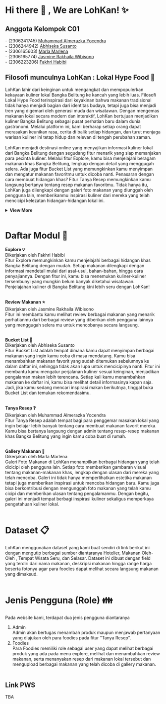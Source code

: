 # <strong>Hi there :wave: , We are LohKan! :sparkles: </strong>

## <summary><strong>Anggota Kelompok C01 </strong></summary>
<p>
- (2306241745)	<a href="https://github.com/almerazka" target="_blank">Muhammad Almerazka Yocendra</a> </br>
- (2306244942)	<a href="https://github.com/githubhiseka" target="_blank">Abhiseka Susanto</a> </br>
- (2306165603)	<a href="https://github.com/Bona3121" target="_blank">Marla Marlena</a> </br>
- (2306165774)	<a href="https://github.com/jasminerakhaila" target="_blank">Jasmine Rakhaila Wibisono</a> </br>
- (2306223206)	<a href="https://github.com/fakhrihabb" target="_blank">Fakhri Habibi </a> </br>
</p>

## <summary><strong>Filosofi munculnya LohKan : Lokal Hype Food :fork_and_knife: </strong></summary>
<p>
LohKan lahir dari keinginan untuk mengangkat dan mempopulerkan kekayaan kuliner lokal Bangka Belitung ke kancah yang lebih luas. Filosofi Lokal Hype Food terinspirasi dari keyakinan bahwa makanan tradisional tidak hanya menjadi bagian dari identitas budaya, tetapi juga bisa menjadi tren yang digemari oleh generasi muda dan wisatawan. Dengan mengemas makanan lokal secara modern dan interaktif, LohKan bertujuan menjadikan kuliner Bangka Belitung sebagai pusat perhatian baru dalam dunia gastronomi. Melalui platform ini, kami berharap setiap orang dapat merasakan keunikan rasa, cerita di balik setiap hidangan, dan turut menjaga warisan kuliner ini tetap hidup dan relevan di tengah perubahan zaman.
</br>  </br>
LohKan menjadi destinasi online yang menyajikan informasi kuliner lokal dari Bangka Belitung dengan segudang fitur menarik yang siap memanjakan para pecinta kuliner. Melalui fitur Explore, kamu bisa menjelajahi beragam makanan khas Bangka Belitung, lengkap dengan detail yang menggugah selera. Ada juga fitur Bucket List yang memungkinkan kamu menyimpan dan mengatur makanan favoritmu untuk dicoba nanti. Penasaran dengan cara membuat hidangan khas? Fitur Tanya Resep memungkinkan kamu langsung bertanya tentang resep makanan favoritmu. Tidak hanya itu, LohKan juga dilengkapi dengan galeri foto makanan yang diunggah oleh pengguna lain, memberikanmu inspirasi kuliner dari mereka yang telah mencicipi kelezatan hidangan-hidangan lokal ini.
<details>
  <summary><strong>View More</strong></summary>
</p>
Manfaat dari website ini adalah </br>
1. Menemukan Kuliner Lokal Autentik
LohKan membantu pengguna menemukan makanan khas Bangka Belitung yang mungkin belum banyak dikenal. Dengan berbagai informasi yang disajikan, pengguna dapat mengeksplorasi kekayaan kuliner lokal yang unik dan autentik.
</br></br>
2. Belajar Membuat Masakan Lokal
Fitur Tanya Resep memungkinkan pengguna untuk bertanya dan belajar membuat hidangan khas Bangka Belitung di rumah. Dengan akses mudah ke resep-resep tradisional, pengguna dapat memperluas kemampuan memasak mereka dan membawa cita rasa lokal ke dapur sendiri.
</br></br>
3. Mendukung Promosi Kuliner Lokal
Dengan adanya LohKan, kuliner khas Bangka Belitung lebih dikenal oleh masyarakat luas. Website ini juga berperan dalam melestarikan dan mempromosikan warisan kuliner lokal, serta mendukung pelaku usaha makanan di daerah tersebut.
</details>
</br>

# <summary><strong>Daftar Modul :closed_book: </strong></summary>
<strong>Explore :bulb: </strong> </br>
Dikerjakan oleh Fakhri Habibi </br>
Fitur Explore memungkinkan kamu menjelajahi berbagai hidangan khas Bangka Belitung dengan mudah. Setiap makanan dilengkapi dengan informasi mendetail mulai dari asal-usul, bahan-bahan, hingga cara penyajiannya. Dengan fitur ini, kamu bisa menemukan kuliner-kuliner tersembunyi yang mungkin belum banyak diketahui wisatawan. Penjelajahan kuliner di Bangka Belitung kini lebih seru dengan LohKan!
</br></br>

<strong>Review Makanan :star: </strong></br>
Dikerjakan oleh Jasmine Rakhaila Wibisono </br>
Fitur ini membantu kamu melihat review berbagai makanan yang menarik perhatianmu dari berbagai review yang diberikan oleh pengguna lainnya yang menggugah selera mu untuk mencobanya secara langsung. </br></br>

<strong>Bucket List :bookmark_tabs: </strong></br>
Dikerjakan oleh Abhiseka Susanto </br>
Fitur Bucket List adalah tempat dimana kamu dapat menyimpan berbagai makanan yang ingin kamu coba di masa mendatang. Kamu bisa menambahkan makanan favorit yang sudah ditemukan sebelumnya ke dalam daftar ini, sehingga tidak akan lupa untuk mencicipinya nanti. Fitur ini membantu kamu mengatur perjalanan kuliner sesuai keinginan, menjadikan pengalaman makan lebih terencana. Setiap kali kamu menambahkan makanan ke daftar ini, kamu bisa melihat detail informasinya kapan saja. Jadi, jika kamu sedang mencari inspirasi makan berikutnya, tinggal buka Bucket List dan temukan rekomendasimu. </br></br>

<strong>Tanya Resep :question: </strong></br> 
Dikerjakan oleh Muhammad Almerazka Yocendra </br>
Fitur Tanya Resep adalah tempat bagi para penggemar masakan lokal yang ingin belajar lebih banyak tentang cara membuat makanan favorit mereka. Kamu bisa bertanya langsung dengan admin tentang resep-resep makanan khas Bangka Belitung yang ingin kamu coba buat di rumah. </br></br>

<strong>Gallery Makanan :foggy:</strong> </br> 
Dikerjakan oleh Marla Marlena </br>
Galeri Foto Makanan di LohKan menampilkan berbagai hidangan yang telah dicicipi oleh pengguna lain. Setiap foto memberikan gambaran visual tentang makanan-makanan khas, lengkap dengan ulasan dari mereka yang telah mencoba. Galeri ini tidak hanya memperlihatkan estetika makanan tetapi juga memberikan inspirasi untuk mencoba hidangan baru. Kamu juga bisa berkontribusi dengan mengunggah foto makanan yang telah kamu cicipi dan memberikan ulasan tentang pengalamanmu. Dengan begitu, galeri ini menjadi tempat berbagi inspirasi kuliner sekaligus memperkaya pengetahuan kuliner lokal. </br></br>

# <summary><strong>Dataset :clipboard: </strong></summary>
LohKan menggunakan dataset yang kami buat sendiri di link berikut ini dengan mengutip berbagai sumber diantaranya Hotelier, Makanan Oleh-Oleh , Tempat Wisata Seru, dan Selasar. Dataset ini dibuat dengan field yang terdiri dari nama makanan, deskripsi makanan hingga range harga beserta fotonya agar para foodies dapat melihat secara langsung makanan yang dimaksud.</br></br>

# <summary><strong>Jenis Pengguna (Role) :family:</strong></summary>
Pada website kami, terdapat dua jenis pengguna diantaranya</br>
1. Admin</br>
Admin akan bertugas menambah produk maupun menjawab pertanyaan yang diajukan oleh para foodies pada fitur "Tanya Resep".</br>
2. Foodies</br>
Para Foodies memiliki role sebagai user yang dapat melihat berbagai produk yang ada pada menu explore, melihat dan menambahkan review makanan, serta menanyakan resep dari makanan lokal tersebut dan mengupload berbagai makanan yang telah dicoba di gallery makanan.</br></br>

## <summary><strong>Link PWS</strong></summary>
TBA

